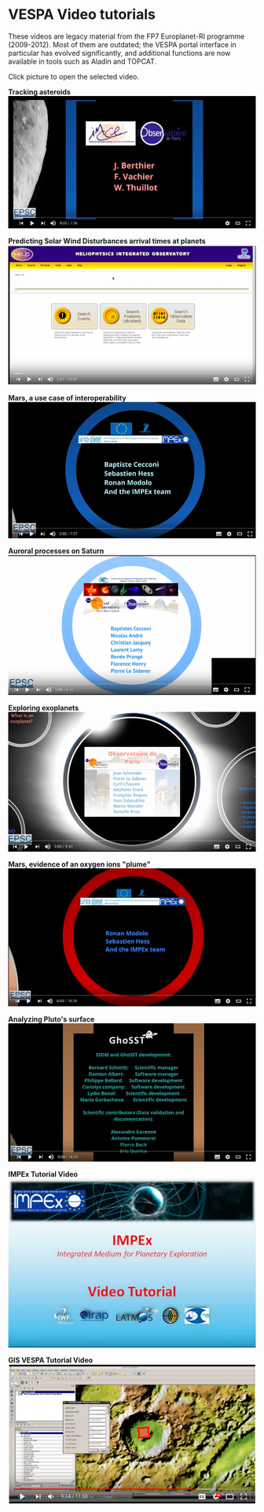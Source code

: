 # VESPA Video tutorials

These videos are legacy material from the FP7 Europlanet-RI programme (2009-2012). Most of them are outdated; the VESPA portal interface in particular has evolved significantly, and additional functions are now available in tools such as Aladin and TOPCAT. 

Click picture to open the selected video.  

**Tracking asteroids**    
[![ScreenShot](https://raw.githubusercontent.com/epn-vespa/tutorials/refs/heads/master/misc/VESPA-Video-Tutorials/img/1_Tracking_asteroids.png)](https://youtu.be/eM45OHes1Cg?list=PLG15lzcA80vHJh666j3e5Kr0QczOv63pc)  

**Predicting Solar Wind Disturbances arrival times at planets**  
[![ScreenShot](https://raw.githubusercontent.com/epn-vespa/tutorials/refs/heads/master/misc/VESPA-Video-Tutorials/img/2_Predicting_Solar_Wind_Disturbances_arrival_times_at_planets.png)](https://youtu.be/N6IxgPFKOcA?list=PLG15lzcA80vHJh666j3e5Kr0QczOv63pc)  

**Mars, a use case of interoperability**  
[![ScreenShot](https://raw.githubusercontent.com/epn-vespa/tutorials/refs/heads/master/misc/VESPA-Video-Tutorials/img/3_Mars%2C%20a_use_case_of_interoperability.png)](https://youtu.be/HiSylVOtaKM?list=PLG15lzcA80vHJh666j3e5Kr0QczOv63pc)

**Auroral processes on Saturn**  
[![ScreenShot](https://raw.githubusercontent.com/epn-vespa/tutorials/refs/heads/master/misc/VESPA-Video-Tutorials/img/4_Auroral_processes_on_Saturn.png)](https://youtu.be/PNL7UcdO4yQ?list=PLG15lzcA80vHJh666j3e5Kr0QczOv63pc)  

**Exploring exoplanets**  
[![ScreenShot](https://raw.githubusercontent.com/epn-vespa/tutorials/refs/heads/master/misc/VESPA-Video-Tutorials/img/5_Exploring_exo.png)](https://youtu.be/ypOBwrXT7mc?list=PLG15lzcA80vHJh666j3e5Kr0QczOv63pc)  

**Mars, evidence of an oxygen ions "plume"**  
[![ScreenShot](https://raw.githubusercontent.com/epn-vespa/tutorials/refs/heads/master/misc/VESPA-Video-Tutorials/img/6_Mars%2Cevidence_of_an_oxygen_ions%22plume%22.png)](https://youtu.be/4ekOyAvIh_Q?list=PLG15lzcA80vHJh666j3e5Kr0QczOv63pc)

**Analyzing Pluto's surface**  
[![ScreenShot](https://raw.githubusercontent.com/epn-vespa/tutorials/refs/heads/master/misc/VESPA-Video-Tutorials/img/7_Analyzing_Pluto_Surface.png)](https://youtu.be/I4lRFQqOhQs?list=PLG15lzcA80vHJh666j3e5Kr0QczOv63pc)

**IMPEx Tutorial Video**  
[![ScreenShot](https://raw.githubusercontent.com/epn-vespa/tutorials/refs/heads/master/misc/VESPA-Video-Tutorials/img/Video_Tutorial_Cover.png)](http://youtu.be/vt5fpE0bzSY)  

**GIS VESPA Tutorial Video**
[![ScreenShot](https://raw.githubusercontent.com/epn-vespa/tutorials/refs/heads/master/misc/VESPA-Video-Tutorials/img/GIS-VESPATutorial.png)](https://www.youtube.com/watch?v=Jlso7MkdwYs)
